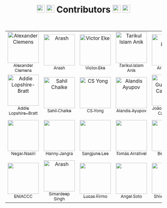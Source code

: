 <h1 align="center">
  <img src="https://raw.githubusercontent.com/Tarikul-Islam-Anik/Animated-Fluent-Emojis/master/Emojis/Activities/Party%20Popper.png" alt="Party Popper" width="25" height="25" />
  <img src="https://raw.githubusercontent.com/Tarikul-Islam-Anik/Animated-Fluent-Emojis/master/Emojis/Hand%20gestures/Clapping%20Hands.png" alt="Clapping Hands" width="25" height="25" />
  Contributors
  <img src="https://raw.githubusercontent.com/Tarikul-Islam-Anik/Animated-Fluent-Emojis/master/Emojis/Smilies/Partying%20Face.png" alt="Partying Face" width="25" height="25" />
  <img src="https://raw.githubusercontent.com/Tarikul-Islam-Anik/Animated-Fluent-Emojis/master/Emojis/Activities/1st%20Place%20Medal.png" alt="1st Place Medal" width="25" height="25" />
</h1>

<br>

<table>
  <tr>
    <!-- Start of column-1 -->
    <td align="center">
      <a href="https://github.com/XanderRubio">
        <img src="https://avatars.githubusercontent.com/u/120526253?v=4" width="100px" alt="Alexander Clemens"> <br/>
        <sub>Alexander Clemens</sub>
      </a>
    </td>
    <!-- End of column-1 -->
    <!-- Start of column-2 -->
    <td align="center">
      <a href="https://github.com/Banana021s">
        <img src="https://avatars.githubusercontent.com/u/89915857?v=4" width="100px" alt="Arash"> <br/>
        <sub>Arash</sub>
      </a>
    </td>
    <!-- End of column-2 -->
    <!-- Start of column-3 -->
    <td align="center">
      <a href="https://github.com/Evavic44">
        <img src="https://avatars.githubusercontent.com/u/62628408?v=4" width="100px" alt="Victor Eke"> <br/>
        <sub>Victor Eke</sub>
      </a>
    </td>
    <!-- End of column-3 -->
    <!-- Start of column-4 -->
    <td align="center">
      <a href="https://github.com/Tarikul-Islam-Anik">
        <img src="https://avatars.githubusercontent.com/u/29859619?v=4" width="100px" alt="Tarikul Islam Anik"> <br/>
        <sub>Tarikul Islam Anik</sub>
      </a>
    </td>
    <!-- End of column-4 -->
    <!-- Start of column-5 -->
    <td align="center">
      <a href="https://github.com/69966969">
        <img
          src="https://avatars.githubusercontent.com/u/131755129?v=4"
          width="100px"
          alt="Artis Lotko"
        />
        <br />
        <sub>Artis Lotko</sub>
      </a>
    </td>
    <!-- End of column-5 -->
    <!-- Start of column-6 -->
    <td align="center">
      <a href="https://github.com/Agoews">
        <img
          src="https://avatars.githubusercontent.com/u/113994972?v=4"
          width="100px"
          alt="George Halterman"
        />
        <br />
        <sub>George Halterman</sub>
      </a>
    </td>
    <!-- End of column-6 -->
    <!-- Start of column-7 -->
    <td align="center">
      <a href="https://github.com/KQuiggins">
        <img
          src="https://avatars.githubusercontent.com/u/76880191?v=4"
          width="100px"
          alt="Kenneth Quiggins"
        />
        <br />
        <sub>Kenneth Quiggins</sub>
      </a>
    </td>
    <!-- End of column-7 -->
  </tr>
  <tr>
    <!-- Start of column-1 -->
    <td align="center">
      <a href="https://github.com/addielb">
        <img
          src="https://avatars.githubusercontent.com/u/111605723?v=4"
          width="100px"
          alt="Addie Lopshire-Bratt"
        />
        <br />
        <sub>Addie Lopshire-Bratt</sub>
      </a>
    </td>
    <!-- End of column-1 -->
    <!-- Start of column-2 -->
    <td align="center">
      <a href="https://github.com/Sahilll15">
        <img
          src="https://avatars.githubusercontent.com/u/109215419?v=4"
          width="100px"
          alt="Sahil Chalke"
        />
        <br />
        <sub>Sahil Chalke</sub>
      </a>
    </td>
    <!-- End of column-2 -->
    <!-- Start of column-3 -->
    <td align="center">
      <a href="https://github.com/lefty93">
        <img
          src="https://avatars.githubusercontent.com/u/67009773?v=4"
          width="100px"
          alt="CS Yong"
        />
        <br />
        <sub>CS Yong</sub>
      </a>
    </td>
    <!-- End of column-3 -->
    <!-- Start of column-4 -->
    <td align="center">
      <a href="https://github.com/AlandisAyupov">
        <img
          src="https://avatars.githubusercontent.com/u/100100917?v=4"
          width="100px"
          alt="Alandis Ayupov"
        />
        <br />
        <sub>Alandis Ayupov</sub>
      </a>
    </td>
    <!-- End of column-4 -->
    <!-- Start of column-5 -->
    <td align="center">
      <a href="https://github.com/Camarota-234">
        <img
          src="https://avatars.githubusercontent.com/u/133423115?s=400&v=4"
          width="100px"
          alt="João Guilherme Camarota"
        />
        <br />
        <sub>João Guilherme Camarota</sub>
      </a>
    </td>
    <!-- End of column-5 -->
    <!-- Start of column-6 -->
<td align="center">
  <a href="https://github.com/luc881">
    <img
      src="https://avatars.githubusercontent.com/u/106575656?v=4"
      width="100px"
      alt="Luciano Juarez"
    />
    <br />
    <sub>Luciano Juarez</sub>
  </a>
</td>
<!-- End of column-6 -->
  <!-- Start of column-7 -->
    <td align="center">
      <a href="https://github.com/ccelest1">
        <img
          src="https://avatars.githubusercontent.com/u/79764816?v=4"
          width="100px"
        />
        <br />
        <sub>Tyler Celestin</sub>
      </a>
    </td>
  <!-- End of column-7 -->
  </tr>
 <tr>
  <!-- Start of column-1 -->
    <td align="center">
      <a href="https://github.com/negar-75">
        <img
        src="https://avatars.githubusercontent.com/u/113235504?v=4"
        width="100px"
       />
        <br />
        <sub>Negar Nasiri</sub>
      </a>
    </td>
  <!-- End of column-1 -->
  <!-- Start of column-2 -->
    <td align="center">
      <a href="https://github.com/honeyjangra2309">
        <img
        src="https://avatars.githubusercontent.com/u/54791179?v=4"
        width="100px"
       />
        <br />
        <sub>Hanny Jangra</sub>
      </a>
    </td>
  <!-- End of column-2 -->
  <!-- Start of column-3 -->
    <td align="center">
      <a href="https://github.com/SJLEE411">
        <img
          src="https://avatars.githubusercontent.com/u/130009892?v=4"
          width="100px"
        />
        <br />
        <sub>Sangjune Lee</sub>
      </a>
    </td>
<!-- End of column-3 -->
<!-- Start of column-4 -->
<td align="center">
  <a href="https://github.com/Tomas-Arrativel">
    <img
      src="https://avatars.githubusercontent.com/u/104942523?v=4"
      width="100px"
    />
    <br />
    <sub>Tomás Arrativel</sub>
  </a>
</td>
<!-- End of column-4 -->
<!-- Start of column-5 -->
<td align="center">
  <a href="https://github.com/BenTracyDotCom">
    <img
      src="https://avatars.githubusercontent.com/u/104698771?v=4"
      width="100px"
    />
    <br />
    <sub>Ben Tracy</sub>
  </a>
</td>
<!-- End of column-5 -->
<!-- Start of column-6 -->
<td align="center">
  <a href="https://github.com/vrun1208">
    <img
      src="https://avatars.githubusercontent.com/u/58364635?v=4"
      width="100px"
    />
    <br />
    <sub>Varun Patodia</sub>
  </a>
</td>
<!-- End of column-6 -->
<!-- Start of column -->
<td align="center">
  <a href="https://github.com/itzmidinesh">
    <img
      src="https://avatars.githubusercontent.com/u/5523347?v=4"
      width="100px"
    />
    <br />
    <sub>Dinesh Anbazhagan</sub>
  </a>
</td>
<!-- End of column-7 -->
  </tr>
  <tr>
   <!-- Start of column-1 -->
    <td align="center">
        <a href="https://github.com/EniacTNB">
            <img
            src="https://avatars.githubusercontent.com/u/41502629?v=4"
            width="100px"
            />
            <br />
            <sub>ENIACCC</sub>
        </a>
    </td>
    <!-- End of column-1 -->
    <!-- Start of column-2 -->
    <td align="center">
      <a href="https://github.com/SimardeepSingh-zsh">
        <img src="https://avatars.githubusercontent.com/u/134756717?v=4" width="100px" alt="Arash"> <br/>
        <sub>Simardeep Singh</sub>
      </a>
    </td>
    <!-- End of column-2 -->
    <!-- Start of column-3 -->
<td align="center">
  <a href="https://github.com/lucasfirmo62">
    <img
      src="https://avatars.githubusercontent.com/u/58527718?v=4"
      width="100px"
    />
    <br />
    <sub>Lucas Firmo</sub>
  </a>
</td>
<!-- End of column-3 -->
<!-- Start of column-4 -->
<td align="center">
  <a href="https://github.com/Angeltheesoto">
    <img
      src="https://avatars.githubusercontent.com/u/100176750?s=400&u=ecea4f0d2a5aa0aded9c4ac59a3d39a3c6b04523&v=4"
      width="100px"
    />
    <br />
    <sub>Angel Soto</sub>
  </a>
</td>
<!-- End of column-4 -->
<!-- Start of column-5 -->
<td align="center">
  <a href="https://github.com/guptaverse">
    <img
      src="https://avatars.githubusercontent.com/u/90851215?v=4"
      width="100px"
    />
    <br />
    <sub>Shivam Gupta</sub>
  </a>
</td>
<!-- End of column-5 -->
<!-- Start of column-6 -->
<td align="center">
  <a href="https://github.com/MarcianoN">
    <img
      src="https://avatars.githubusercontent.com/u/58508529?s=400&u=ca20cce4235f3aa8688304aeb23d1ef4d7e7570e&v=4"
      width="100px"
    />
    <br />
    <sub>Marciano Ngasiman</sub>
  </a>
</td>
<!-- End of column-6 -->
<!-- Start of column-7 -->
<td align="center">
  <a href="https://github.com/RydKrm">
    <img
      src="https://avatars.githubusercontent.com/u/124508907?v=4"
      width="100px"
    />
    <br />
    <sub>Riyad Karim</sub>
  </a>
</td>
<!-- End of column-7 -->
 </tr>
</table>
